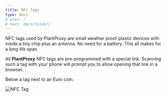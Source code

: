 ```yaml
---
title: NFC Tags
type: docs
# prev: /
# next: docs/folder/
---
```


NFC tags used by PlantProxy are small weather proof plastic devices with inside a tiny chip plus an antenna. No need for a battery. This all makes for a long life span.

All **PlantProxy** NFC tags are pre-programmed with a special link. Scanning such a tag with your phone will prompt you to allow opening that link in a browser.

Below a tag next to an Euro coin.

![NFC Tag](/images/nfc-tag-size.jpeg)
